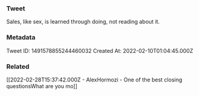 ### Tweet
Sales, like sex, is learned through doing, not reading about it.

### Metadata
Tweet ID: 1491578855244460032
Created At: 2022-02-10T01:04:45.000Z

### Related
[[2022-02-28T15:37:42.000Z - AlexHormozi - One of the best closing questionsWhat are you mo]]

